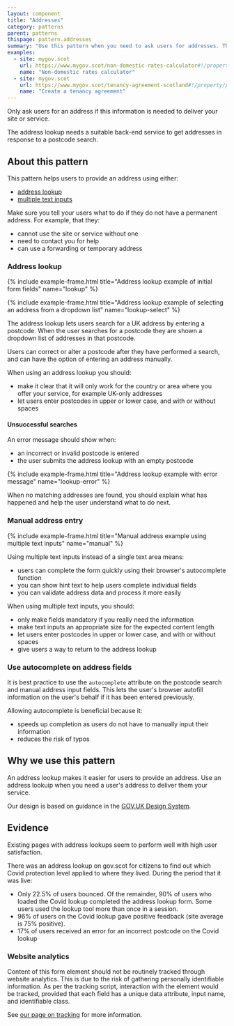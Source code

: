 ```yaml
---
layout: component
title: "Addresses"
category: patterns
parent: patterns
thispage: pattern.addresses
summary: "Use this pattern when you need to ask users for addresses. This could be their own address or an address of a third party."
examples:
  - site: mygov.scot
    url: https://www.mygov.scot/non-domestic-rates-calculator#!/property/
    name: "Non-domestic rates calculator"
  - site: mygov.scot
    url: https://www.mygov.scot/tenancy-agreement-scotland#!/property/property-details/
    name: "Create a tenancy agreement"
---
```


Only ask users for an address if this information is needed to deliver your site or service.

<div class="ds_inset-text">
  <div class="ds_inset-text__text">
    The address lookup needs a suitable back-end service to get addresses in response to a postcode search.
  </div>
</div>




## About this pattern

This pattern helps users to provide an address using either:

- [address lookup](#address-lookup)
- [multiple text inputs](#manual-address-entry)

Make sure you tell your users what to do if they do not have a permanent address. For example, that they:

- cannot use the site or service without one
- need to contact you for help
- can use a forwarding or temporary address




### Address lookup

{% include example-frame.html title="Address lookup example of initial form fields" name="lookup" %}

{% include example-frame.html title="Address lookup example of selecting an address from a dropdown list" name="lookup-select" %}

The address lookup lets users search for a UK address by entering a postcode. When the user searches for a postcode they are shown a dropdown list of addresses in that postcode.

Users can correct or alter a postcode after they have performed a search, and can have the option of entering an address manually.

When using an address lookup you should:

- make it clear that it will only work for the country or area where you offer your service, for example UK-only addresses
- let users enter postcodes in upper or lower case, and with or without spaces




#### Unsuccessful searches

An error message should show when:

- an incorrect or invalid postcode is entered
- the user submits the address lookup with an empty postcode

{% include example-frame.html title="Address lookup example with error message" name="lookup-error" %}

When no matching addresses are found, you should explain what has happened and help the user understand what to do next.




### Manual address entry

{% include example-frame.html title="Manual address example using multiple text inputs" name="manual" %}

Using multiple text inputs instead of a single text area means:

- users can complete the form quickly using their browser's autocomplete function
- you can show hint text to help users complete individual fields
- you can validate address data and process it more easily

When using multiple text inputs, you should:

- only make fields mandatory if you really need the information
- make text inputs an appropriate size for the expected content length
- let users enter postcodes in upper or lower case, and with or without spaces
- give users a way to return to the address lookup




### Use autocomplete on address fields

It is best practice to use the `autocomplete` attribute on the postcode search and manual address input fields. This lets the user's browser autofill information on the user's behalf if it has been entered previously. 

Allowing autocomplete is beneficial because it:

- speeds up completion as users do not have to manually input their information
- reduces the risk of typos




## Why we use this pattern

An address lookup makes it easier for users to provide an address. Use an address lookuip when you need a user's address to deliver them your service.

Our design is based on guidance in the [GOV.UK Design System](https://design-system.service.gov.uk/patterns/addresses/).




## Evidence

Existing pages with address lookups seem to perform well with high user satisfaction.

There was an address lookup on gov.scot for citizens to find out which Covid protection level applied to where they lived. During the period that it was live: 

- Only 22.5% of users bounced. Of the remainder, 90% of users who loaded the Covid lookup completed the address lookup form. Some users used the lookup tool more than once in a session.
- 96% of users on the Covid lookup gave positive feedback (site average is 75% positive).
- 17% of users received an error for an incorrect postcode on the Covid lookup




### Website analytics

Content of this form element should not be routinely tracked through website analytics. This is due to the risk of gathering personally identifiable information. As per the tracking script, interaction with the element would be tracked, provided that each field has a unique data attribute, input name, and identifiable class.

See [our page on tracking](/get-started/tracking) for more information.
